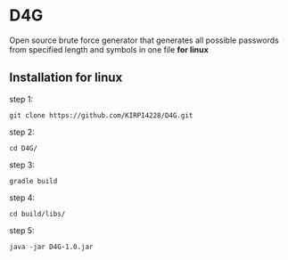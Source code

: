 # D4G
Open source brute force generator that generates all possible passwords from specified  length and symbols in one file **for linux**

## Installation for linux
step 1:

    git clone https://github.com/KIRPI4228/D4G.git

step 2:

	cd D4G/
	
step 3:
	
    gradle build
	
step 4:

    cd build/libs/
	
step 5:

    java -jar D4G-1.0.jar
	


